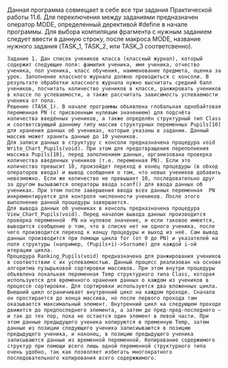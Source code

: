   Данная программа совмещает в себе все три задания Практической работы 11.6. Для переключения между заданиями предназначен оператор MODE, определенный дерективой #define в начале программы. Для выбора компиляции фрагмента с нужным заданием следует ввести в данную строку, после макроса MODE, название нужного задания (TASK_1, TASK_2, или TASK_3 соответсвенно).
  
    Задание 1. Дан список учеников класса (классный журнал), который содержит следующие поля: фамилия ученика, имя ученика, отчество ученика, пол ученика, класс обучения, наименование предмета, оценка за урок. Заполнение классного журнала должно проводиться с консоли. В результате обработки классного журнала нужно высчитать средний балл учеников, посчитать количество учеников в классе, ранжировать учеников в классе по успеваемости, а также рассчитать зависимость успеваемости ученика от пола.
    Решение (TASK_1). В начале программы объявлена глобальная однобайтовая переменная PN (с присвоенным нулевым значением) для подсчёта количества введённых учеников, а также определён структурный тип Class и соответсвующий данному типу массив структурных переменных Pupils[10] для хранения данных об учениках, которые указаны в задании. Данный массив может хранить данные до 10 учеников.
    Для записи данных в структуру с консоли предназначена процедура void Write_Chart_Pupils(void). При этом для предотвращения переполнения массива Pupils[10], перед заполнением данных, организована проверка количества введенных учеников (т.е. переменная PN). Если это количество превысит 10, произойдет переход в конец процедуры (в обход операторов ввода) и вывод сообщения о том, что новых учеников добавить невозможно. Если же количество не превышает 10, последовательно друг за другом вызываются операторы ввода scanf() для ввода данных об учениках. При этом после завершения ввода всех данных переменная  PN инкрементируется для контроля численности учеников. После этого выполнение данной процедуры завершается. 
    Для вывода данных об учениках в консоль предназначена процедура View_Chart_Pupils(void). Перед началом вывода данных производится проверка переменной  PN на нулевое значение, и если таковое имеется, выводится сообщение о том, что в списке нет ни одного ученика, после чего производится переход к концу процедуры и выход из неё. Сам вывод данных производится при помощи цикла for (от 0 до PN) и указателей на поля структуры (например, (Pupils+i)->Surname) для каждой i-ой итерации цикла.
    Процедура Ranking_Pupils(void) предназначена для ранжирования учеников в соответствии с их успеваемостью. Данный процесс реализован на основе алгоритма пузырьковой сортировки массивов. При этом внутри процедуры объявлена локальная переменная Temp структурного типа Class, которая используется для временного хранения данных о каждом из учеников в процессе сортировки. Для сортировки используется два вложенных цикла. Внешний цикл ограничивает внутренний цикл на каждом проходе. Сначала он простирается до конца массива, но после первого прохода там оказывается максимальный элемент. Внутренний цикл на следующем проходе движется до предпоследнего элемента, а затем до пред-пред-последнего — и так до тех пор, пока не остается один элемент в левой части. При этом данные предыдущего ученика копируются в пременную Temp, затем данные из позиции следующего ученика записиываются в позицию предыдущего ученика, и наконец, в позицию предыдущего ученика записываются данные из временной переменной. Копирование содержимого структур при помощи всего лишь одной переменной структурного типа очень удобно, так как позволяет избегать многократного последовательного копирования всего содержжимого.
    
